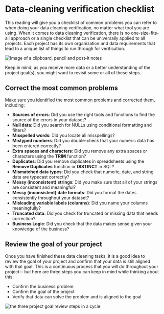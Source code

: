 # Data-cleaning verification checklist

This reading will give you a checklist of common problems you can refer to when doing your data cleaning verification, no matter what tool you are using. When it comes to data cleaning verification, there is no one-size-fits-all approach or a single checklist that can be universally applied to all projects. Each project has its own organization and data requirements that lead to a unique list of things to run through for verification.

![Image of a clipboard, pencil and post-it notes](https://d3c33hcgiwev3.cloudfront.net/imageAssetProxy.v1/_GTroK8bT9Ck66CvGy_QjQ_178378e08c49411dbcd1254727c7b9e3_Screen-Shot-2021-03-05-at-1.06.55-PM.png?expiry=1720569600000&hmac=9jD-LFI0DRvsmczTD6UJ9UlcntXC7GGDZElQp8cC7gc)

Keep in mind, as you receive more data or a better understanding of the project goal(s), you might want to revisit some or all of these steps.

## Correct the most common problems

Make sure you identified the most common problems and corrected them, including:

* **Sources of errors**: Did you use the right tools and functions to find the source of the errors in your dataset?
* **Null data**: Did you search for NULLs using conditional formatting and filters?
* **Misspelled words**: Did you locate all misspellings?
* **Mistyped numbers**: Did you double-check that your numeric data has been entered correctly?
* **Extra spaces and characters**: Did you remove any extra spaces or characters using the **TRIM** function?
* **Duplicates**: Did you remove duplicates in spreadsheets using the **Remove Duplicates** function or **DISTINCT** in SQL?
* **Mismatched data types**: Did you check that numeric, date, and string data are typecast correctly?
* **Messy (inconsistent) strings**: Did you make sure that all of your strings are consistent and meaningful?
* **Messy (inconsistent) date formats**: Did you format the dates consistently throughout your dataset?
* **Misleading variable labels (columns)**: Did you name your columns meaningfully?
* **Truncated data:** Did you check for truncated or missing data that needs correction?
* **Business Logic**: Did you check that the data makes sense given your knowledge of the business?

## Review the goal of your project

Once you have finished these data cleaning tasks, it is a good idea to review the goal of your project and confirm that your data is still aligned with that goal. This is a continuous process that you will do throughout your project-- but here are three steps you can keep in mind while thinking about this:

* Confirm the business problem
* Confirm the goal of the project
* Verify that data can solve the problem and is aligned to the goal

![the three project goal review steps in a cycle](https://d3c33hcgiwev3.cloudfront.net/imageAssetProxy.v1/NOCcbzNoT1GgnG8zaI9RGg_355f065c74e64e1f954c26078b22e873_Screen-Shot-2021-01-22-at-6.04.53-PM.png?expiry=1720569600000&hmac=gOt8hkdfjqLX4SgENkM0h6ea6PO_CHTTGEzYgBm8vQw)
